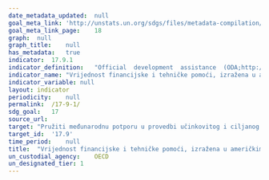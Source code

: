```yaml
---
date_metadata_updated:	null
goal_meta_link:	'http://unstats.un.org/sdgs/files/metadata-compilation/Metadata-Goal-17.pdf'
goal_meta_link_page:	18
graph:	null
graph_title:	null
has_metadata:	true
indicator:	17.9.1
indicator_definition:	"Official  development  assistance  (ODA;http://www.oecd.org/dac/dac-glossary.htm#ODA)  to  countries  on  the  DAC  List  of  ODA  Recipients  (http://www.oecd.org/dac/dac-glossary.htm#DAC_List)  in  the  following  subsectors  as  explained  in  the  list  of  Creditor  Reporting  System  purpose  codes  available  here,  http://www.oecd.org/dac/stats/purposecodessectorclassification.htm:  \t11110  Education  policy  and  administrative  management  \t12110  Health  policy  and  administrative  management  \t13010  Population  policy  and  administrative  management  \t14010  Water  sector  policy  and  administrative  management  \t15110  Public  sector  policy  and  administrative  management  \t15210  Security  system  management  and  reform  \t16020  Employment  policy  and  administrative  management  \t16030  Housing  policy  and  administrative  management  \t21010  Transport  policy  and  administrative  management  \t22010  Communications  policy  and  administrative  management  \t23110  Energy  policy  and  administrative  management  \t24010  Financial  policy  and  administrative  management  \t31110  Agricultural  policy  and  administrative  management  \t31210  Forestry  policy  and  administrative  management  \t31310  Fishing  policy  and  administrative  management  \t32110  Industrial  policy  and  administrative  management  \t32210  Mineral/mining  policy  and  administrative  management  \t32310  Construction  policy  and  administrative  management  \t33110  Trade  policy  and  administrative  management  \t33210  Tourism  policy  and  administrative  management  \t41010  Environmental  policy  and  administrative  management"
indicator_name:	"Vrijednost financijske i tehničke pomoći, izražena u američkim dolarima (uključujući pomoć putem suradnje Sjever-Jug, Jug-Jug i trostrane suradnje), namijenjene zemljama u razvoju"
indicator_variable:	null
layout:	indicator
periodicity:	null
permalink:	/17-9-1/
sdg_goal:	17
source_url:	
target:	"Pružiti međunarodnu potporu u provedbi učinkovitog i ciljanog jačanja kapaciteta u zemljama u razvoju s ciljem potpore nacionalnim planovima za provedbu svih ciljeva održivog razvoja, uključujući putem suradnje Sjever -Jug, Jug-Jug te trostrane suradnje"
target_id:	'17.9'
time_period:	null
title:	"Vrijednost financijske i tehničke pomoći, izražena u američkim dolarima (uključujući pomoć putem suradnje Sjever-Jug, Jug-Jug i trostrane suradnje), namijenjene zemljama u razvoju"
un_custodial_agency:	OECD
un_designated_tier:	1
---
```

